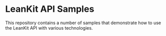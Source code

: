 # LeanKit API Samples

This repository contains a number of samples that demonstrate how to use the LeanKit API with various technologies.
